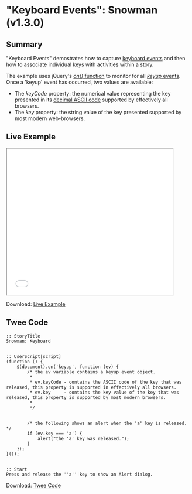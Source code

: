 # "Keyboard Events": Snowman (v1.3.0)

## Summary

"Keyboard Events" demostrates how to capture [keyboard events](https://developer.mozilla.org/en-US/docs/Web/API/KeyboardEvent) and then how to associate individual keys with activities within a story.

The example uses jQuery's [*on()* function](http://api.jquery.com/on/) to monitor for all [*keyup* events](https://developer.mozilla.org/en-US/docs/Web/Events/keyup). Once a 'keyup' event has occurred, two values are available:

 * The *keyCode* property: the numerical value representing the key presented in its [decimal ASCII code](http://www.asciichart.com/) supported by effectively all browsers.
 * The *key* property: the string value of the key presented supported by most modern web-browsers.


## Live Example

<section>
<iframe src="snowman_keyboard_example.html" height=400 width=90%></iframe>


Download: <a href="snowman_keyboard_example.html" target="_blank">Live Example</a>
</section>

## Twee Code

```
:: StoryTitle
Snowman: Keyboard


:: UserScript[script]
(function () {
	$(document).on('keyup', function (ev) {
		/* the ev variable contains a keyup event object.
		 *
		 * ev.keyCode - contains the ASCII code of the key that was released, this property is supported in effectively all browsers.
		 * ev.key     - contains the key value of the key that was released, this property is supported by most modern browsers.
		 *
		 */


		/* the following shows an alert when the 'a' key is released. */
		if (ev.key === 'a') {
			alert("the 'a' key was released.");
		}
	});
}());


:: Start
Press and release the ''a'' key to show an Alert dialog.

```

Download: <a href="snowman_keyboard_twee.txt" target="_blank">Twee Code</a>

